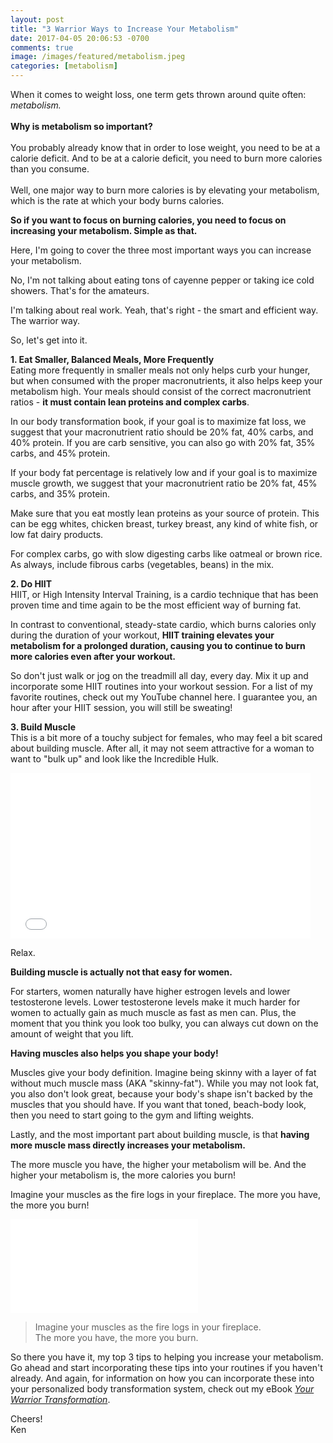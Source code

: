 ```yaml
---
layout: post
title: "3 Warrior Ways to Increase Your Metabolism"
date: 2017-04-05 20:06:53 -0700
comments: true
image: /images/featured/metabolism.jpeg
categories: [metabolism]
---
```


When it comes to weight loss, one term gets thrown around quite often: *metabolism.*<br/>
<br/>
**Why is metabolism so important?**<br/>
<br/>
You probably already know that in order to lose weight, you need to be at a calorie deficit. And to be at a calorie deficit, you need to burn more calories than you consume.<br/>
<br/>
Well, one major way to burn more calories is by elevating your metabolism, which is the rate at which your body burns calories.

**So if you want to focus on burning calories, you need to focus on increasing your metabolism. Simple as that.**

Here, I'm going to cover the three most important ways you can increase your metabolism.

No, I'm not talking about eating tons of cayenne pepper or taking ice cold showers. That's for the amateurs.

I'm talking about real work. Yeah, that's right - the smart and efficient way. The warrior way.

So, let's get into it.

**1. Eat Smaller, Balanced Meals, More Frequently<br/>**
Eating more frequently in smaller meals not only helps curb your hunger, but when consumed with the proper macronutrients, it also helps keep your metabolism high. Your meals should consist of the correct macronutrient ratios - **it must contain lean proteins and complex carbs**.

In our body transformation book, if your goal is to maximize fat loss, we suggest that your macronutrient ratio should be 20% fat, 40% carbs, and 40% protein. If you are carb sensitive, you can also go with 20% fat, 35% carbs, and 45% protein.

If your body fat percentage is relatively low and if your goal is to maximize muscle growth, we suggest that your macronutrient ratio be 20% fat, 45% carbs, and 35% protein.

Make sure that you eat mostly lean proteins as your source of protein. This can be egg whites, chicken breast, turkey breast, any kind of white fish, or low fat dairy products.

For complex carbs, go with slow digesting carbs like oatmeal or brown rice. As always, include fibrous carbs (vegetables, beans) in the mix.

**2. Do HIIT<br/>**
HIIT, or High Intensity Interval Training, is a cardio technique that has been proven time and time again to be the most efficient way of burning fat.

In contrast to conventional, steady-state cardio, which burns calories only during the duration of your workout, **HIIT training elevates your metabolism for a prolonged duration, causing you to continue to burn more calories even after your workout.**

So don't just walk or jog on the treadmill all day, every day. Mix it up and incorporate some HIIT routines into your workout session. For a list of my favorite routines, check out my YouTube channel here. I guarantee you, an hour after your HIIT session, you will still be sweating!

**3. Build Muscle<br/>**
This is a bit more of a touchy subject for females, who may feel a bit scared about building muscle. After all, it may not seem attractive for a woman to want to "bulk up" and look like the Incredible Hulk.

<iframe src="//giphy.com/embed/copwHGtEBC2Yg" width="480" height="265.18950437317784" frameBorder="0" class="giphy-embed" allowFullScreen></iframe>

Relax.

**Building muscle is actually not that easy for women.**

For starters, women naturally have higher estrogen levels and lower testosterone levels. Lower testosterone levels make it much harder for women to actually gain as much muscle as fast as men can. Plus, the moment that you think you look too bulky, you can always cut down on the amount of weight that you lift.

**Having muscles also helps you shape your body!**

Muscles give your body definition. Imagine being skinny with a layer of fat without much muscle mass (AKA "skinny-fat"). While you may not look fat, you also don't look great, because your body's shape isn't backed by the muscles that you should have. If you want that toned, beach-body look, then you need to start going to the gym and lifting weights.

Lastly, and the most important part about building muscle, is that **having more muscle mass directly increases your metabolism.**

The more muscle you have, the higher your metabolism will be. And the higher your metabolism is, the more calories you burn!

Imagine your muscles as the fire logs in your fireplace. The more you have, the more you burn!

<iframe src="//giphy.com/embed/QXMSWeZAW0C08" frameBorder="0" class="giphy-embed" allowFullScreen></iframe>

> Imagine your muscles as the fire logs in your fireplace. <br/>The more you have, the more you burn.

So there you have it, my top 3 tips to helping you increase your metabolism. Go ahead and start incorporating these tips into your routines if you haven't already. And again, for information on how you can incorporate these into your personalized body transformation system, check out my eBook *[Your Warrior Transformation](https://gumroad.com/l/ivVMS "Your Warrior Transformation eBook")*.

Cheers!<br/>
Ken
